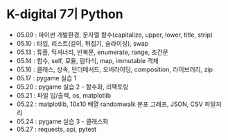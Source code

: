 # K-digital 7기 Python
+ 05.09 : 파이썬 개발환경, 문자열 함수(capitalize, upper, lower, title, strip)
+ 05.10 : 타입, 리스트(길이, 뒤집기, 슬라이싱), swap
+ 05.13 : 튜플, 딕셔너리, 반복문, enumerate, range, 조건문
+ 05.14 : 함수, self, 모듈, 람다식, map, immutable 객체
+ 05.16 : 클래스, 상속, 던더메서드, 오버라이딩, composition, 라이브러리, zip
+ 05.17 : pygame 실습 1
+ 05.20 : pygame 실습 2 - 함수화, 리팩토링
+ 05.21 : 파일 입/출력, os, matplotlib
+ 05.22 : matplotlib, 10x10 배열 randomwalk 분포 그래프, JSON, CSV 파일처리
+ 05.24 : pygame 실습 3 - 클래스화
+ 05.27 : requests, api, pytest